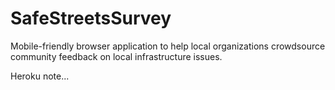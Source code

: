 # SafeStreetsSurvey
Mobile-friendly browser application to help local organizations crowdsource community feedback on local infrastructure issues.


Heroku note...